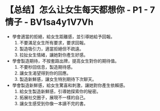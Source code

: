 # 【总结】怎么让女生每天都想你 - P1 - 7情子 - BV1sa4y1V7Vh

-   學會適當的拒絕，給女生距離感，並引導她給予回報。
    1.  不要滿足女生所有要求，要求回報。
    2.  製造吸引力，適當拒絕但不疏遠。
    3.  拉扯女生情緒，讓她對你產生好感。
-   學會製造期待，不按套路出牌，提高女生對你的期待值。
    1.  不要秒回信息，製造期待感。
    2.  讓女生渴望得到你的回應。
    3.  製造新鮮感，讓女生特別期待下次聊天。
-   學會製造新鮮感，給女生驚喜和刺激，讓她對你產生依賴感。
    1.  給女生製造新鮮感，引導她探索你的秘密。
    2.  拓展社交圈子，展現不一樣的自己。
    3.  讓女生感受到你像一本讀不完的書。